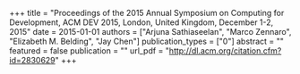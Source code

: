 +++
title = "Proceedings of the 2015 Annual Symposium on Computing for Development, ACM DEV 2015, London, United Kingdom, December 1-2, 2015"
date = 2015-01-01
authors = ["Arjuna Sathiaseelan", "Marco Zennaro", "Elizabeth M. Belding", "Jay Chen"]
publication_types = ["0"]
abstract = ""
featured = false
publication = ""
url_pdf = "http://dl.acm.org/citation.cfm?id=2830629"
+++

